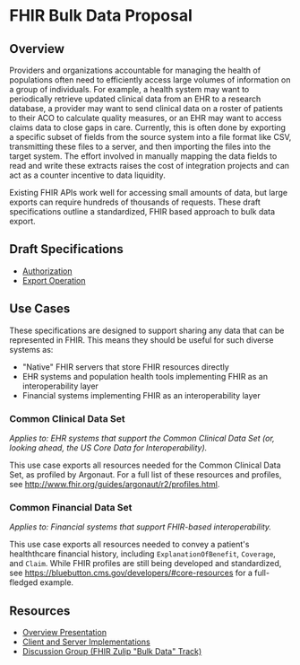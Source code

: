 # FHIR Bulk Data Proposal

## Overview

Providers and organizations accountable for managing the health of populations often need to efficiently access large volumes of information on a group of individuals. For example, a health system may want to periodically retrieve updated clinical data from an EHR to a research database, a provider may want to send clinical data on a roster of patients to their ACO to calculate quality measures, or an EHR may want to access claims data to close gaps in care. Currently, this is often done by exporting a specific subset of fields from the source system into a file format like CSV, transmitting these files to a server, and then importing the files into the target system. The effort involved in manually mapping the data fields to read and write these extracts raises the cost of integration projects and can act as a counter incentive to data liquidity.

Existing FHIR APIs work well for accessing small amounts of data, but large exports can require hundreds of thousands of requests. These draft specifications outline a standardized, FHIR based approach to bulk data export.

## Draft Specifications
 - [Authorization](./authorization.md)
 - [Export Operation](./export.md)

## Use Cases
These specifications are designed to support sharing any data that can be represented in FHIR. This means they should be useful for such diverse systems as:

* "Native" FHIR servers that store FHIR resources directly
* EHR systems and population health tools implementing FHIR as an interoperability layer
* Financial systems implementing FHIR as an interoperability layer

### Common Clinical Data Set
*Applies to: EHR systems that support the Common Clinical Data Set (or, looking ahead, the US Core Data for Interoperability).*

This use case exports all resources needed for the Common Clinical Data Set, as profiled by Argonaut. For a full list of these resources and profiles, see http://www.fhir.org/guides/argonaut/r2/profiles.html.

### Common Financial Data Set
*Applies to: Financial systems that support FHIR-based interoperability.*

This use case exports all resources needed to convey a patient's healththcare financial history, including `ExplanationOfBenefit`, `Coverage`, and `Claim`. While FHIR profiles are still being developed and standardized, see https://bluebutton.cms.gov/developers/#core-resources for a full-fledged example.

## Resources
 - [Overview Presentation](https://docs.google.com/presentation/d/14ZHmam9hwz6-SsCG1YqUIQnJ56bvSqEatebltgEVR6c/edit?usp=sharing)
 - [Client and Server Implementations](./implementations.md)
 - [Discussion Group (FHIR Zulip "Bulk Data" Track)](https://chat.fhir.org/#narrow/stream/bulk.20data)
